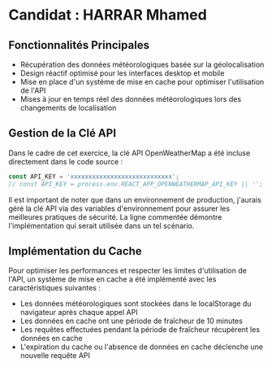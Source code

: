# Candidat : HARRAR Mhamed

## Fonctionnalités Principales
- Récupération des données météorologiques basée sur la géolocalisation
- Design réactif optimisé pour les interfaces desktop et mobile
- Mise en place d'un système de mise en cache pour optimiser l'utilisation de l'API
- Mises à jour en temps réel des données météorologiques lors des changements de localisation

## Gestion de la Clé API
Dans le cadre de cet exercice, la clé API OpenWeatherMap a été incluse directement dans le code source :

```javascript
const API_KEY = 'xxxxxxxxxxxxxxxxxxxxxxxxxxxx';
// const API_KEY = process.env.REACT_APP_OPENWEATHERMAP_API_KEY || '';
```

Il est important de noter que dans un environnement de production, j'aurais géré la clé API via des variables d'environnement pour assurer les meilleures pratiques de sécurité. La ligne commentée démontre l'implémentation qui serait utilisée dans un tel scénario.

## Implémentation du Cache
Pour optimiser les performances et respecter les limites d'utilisation de l'API, un système de mise en cache a été implémenté avec les caractéristiques suivantes :

- Les données météorologiques sont stockées dans le localStorage du navigateur après chaque appel API
- Les données en cache ont une période de fraîcheur de 10 minutes
- Les requêtes effectuées pendant la période de fraîcheur récupèrent les données en cache
- L'expiration du cache ou l'absence de données en cache déclenche une nouvelle requête API